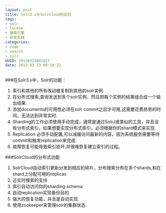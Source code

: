 ```yaml
--- 
layout: post
title: Solr3.x与SolrCloud的区别
tags: 
- solr
- lucene
- 搜索引擎
- 研发实践
categories:
- code
- search
- solr
UUID: 20130323001027
date: 2013-03-23 00:10:22
---
```


###在Solr3.x中，Solr的功能：
<ol>
<li>索引和其他的所有改动被复制到其他的solr实例.</li>
<li>在分布式搜索,查询发送到多个solr实例，然后把每个实例的结果组合成一个输出结果.</li>
<li>添加documents的可用性必须在solr commit之后才可用,这需要花费昂贵的时间，无法达到非常实时.</li>
<li>Sharding的工作必须使用手动完成，通常是通过SolrJ或类似的工具，并且没有分布式索引，如果想要实现分布式索引，必须根据你的shard模式来实现.</li>
<li>Replication 必须手动配置,可以减缓访问最新的内容，因为系统服务需要等待commit和触发replication来完成.</li>
<li>故障恢复可能导致索引损坏,并很难恢复建立索引的过程。</li>
</ol>

###SolrCloud的分布式功能
<ol>
<li>SolrCloud自动索引更新分发到相应的碎片，分布搜索分布在多个shards,和在shard上分配可用的replicas</li>
<li>近实时搜索的支持</li>
<li>索引自动访问你的sharding schema</li>
<li>自动replication实现备份目的</li>
<li>强大的恢复功能，并且是自动实现.</li>
<li>使用zookeeper来管理solr的集群状态.</li>
</ol>
